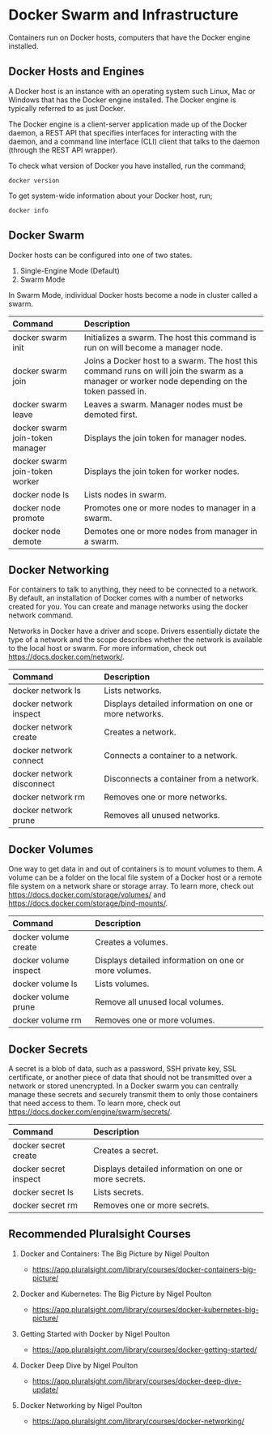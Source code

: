 # Docker Swarm and Infrastructure

Containers run on Docker hosts, computers that have the Docker engine installed.

## Docker Hosts and Engines

A Docker host is an instance with an operating system such Linux, Mac or Windows that has the Docker engine installed. The Docker engine is typically referred to as just Docker.

The Docker engine is a client-server application made up of the Docker daemon, a REST API that specifies interfaces for interacting with the daemon, and a command line interface (CLI) client that talks to the daemon (through the REST API wrapper).

To check what version of Docker you have installed, run the command;

    docker version

To get system-wide information about your Docker host, run;

    docker info

## Docker Swarm

Docker hosts can be configured into one of two states.

1. Single-Engine Mode (Default)
2. Swarm Mode

In Swarm Mode, individual Docker hosts become a node in cluster called a swarm.

| Command                         | Description                                                                                                                                     |
| :------------------------------ | :---------------------------------------------------------------------------------------------------------------------------------------------- |
| docker swarm init               | Initializes a swarm. The host this command is run on will become a manager node.                                                                |
| docker swarm join               | Joins a Docker host to a swarm. The host this command runs on will join the swarm as a manager or worker node depending on the token passed in. |
| docker swarm leave              | Leaves a swarm. Manager nodes must be demoted first.                                                                                            |
| docker swarm join-token manager | Displays the join token for manager nodes.                                                                                                      |
| docker swarm join-token worker  | Displays the join token for worker nodes.                                                                                                       |
| docker node ls                  | Lists nodes in swarm.                                                                                                                           |
| docker node promote             | Promotes one or more nodes to manager in a swarm.                                                                                               |
| docker node demote              | Demotes one or more nodes from manager in a swarm.                                                                                              |

## Docker Networking

For containers to talk to anything, they need to be connected to a network. By default, an installation of Docker comes with a number of networks created for you. You can create and manage networks using the docker network command.

Networks in Docker have a driver and scope. Drivers essentially dictate the type of a network and the scope describes whether the network is available to the local host or swarm. For more information, check out <https://docs.docker.com/network/>.

| Command                   | Description                                            |
| :------------------------ | :----------------------------------------------------- |
| docker network ls         | Lists networks.                                        |
| docker network inspect    | Displays detailed information on one or more networks. |
| docker network create     | Creates a network.                                     |
| docker network connect    | Connects a container to a network.                     |
| docker network disconnect | Disconnects a container from a network.                |
| docker network rm         | Removes one or more networks.                          |
| docker network prune      | Removes all unused networks.                           |

## Docker Volumes

One way to get data in and out of containers is to mount volumes to them. A volume can be a folder on the local file system of a Docker host or a remote file system on a network share or storage array. To learn more, check out <https://docs.docker.com/storage/volumes/> and <https://docs.docker.com/storage/bind-mounts/>.

| Command               | Description                                           |
| :-------------------- | :---------------------------------------------------- |
| docker volume create  | Creates a volumes.                                    |
| docker volume inspect | Displays detailed information on one or more volumes. |
| docker volume ls      | Lists volumes.                                        |
| docker volume prune   | Remove all unused local volumes.                      |
| docker volume rm      | Removes one or more volumes.                          |

## Docker Secrets

A secret is a blob of data, such as a password, SSH private key, SSL certificate, or another piece of data that should not be transmitted over a network or stored unencrypted. In a Docker swarm you can centrally manage these secrets and securely transmit them to only those containers that need access to them. To learn more, check out <https://docs.docker.com/engine/swarm/secrets/>.

| Command               | Description                                           |
| :-------------------- | :---------------------------------------------------- |
| docker secret create  | Creates a secret.                                     |
| docker secret inspect | Displays detailed information on one or more secrets. |
| docker secret ls      | Lists secrets.                                        |
| docker secret rm      | Removes one or more secrets.                          |

## Recommended Pluralsight Courses

1. Docker and Containers: The Big Picture by Nigel Poulton

   - <https://app.pluralsight.com/library/courses/docker-containers-big-picture/>

2. Docker and Kubernetes: The Big Picture by Nigel Poulton

   - <https://app.pluralsight.com/library/courses/docker-kubernetes-big-picture/>

3. Getting Started with Docker by Nigel Poulton

   - <https://app.pluralsight.com/library/courses/docker-getting-started/>

4. Docker Deep Dive by Nigel Poulton

   - <https://app.pluralsight.com/library/courses/docker-deep-dive-update/>

5. Docker Networking by Nigel Poulton

   - <https://app.pluralsight.com/library/courses/docker-networking/>

